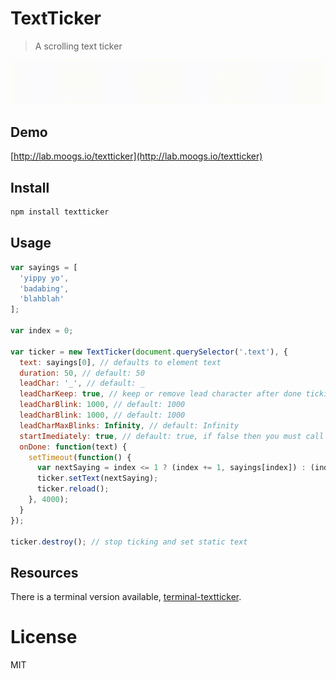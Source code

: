 # TextTicker

> A scrolling text ticker

<img src="screenshot.gif" />

## Demo

[http://lab.moogs.io/textticker](http://lab.moogs.io/textticker)

## Install

```bash
npm install textticker
```

## Usage

```javascript
var sayings = [
  'yippy yo',
  'badabing',
  'blahblah'
];

var index = 0;

var ticker = new TextTicker(document.querySelector('.text'), {
  text: sayings[0], // defaults to element text
  duration: 50, // default: 50
  leadChar: '_', // default: _
  leadCharKeep: true, // keep or remove lead character after done ticking. default: true
  leadCharBlink: 1000, // default: 1000
  leadCharBlink: 1000, // default: 1000
  leadCharMaxBlinks: Infinity, // default: Infinity
  startImediately: true, // default: true, if false then you must call ticker.start()
  onDone: function(text) {
    setTimeout(function() {
      var nextSaying = index <= 1 ? (index += 1, sayings[index]) : (index = 0, sayings[index]);
      ticker.setText(nextSaying);
      ticker.reload();
    }, 4000);
  }
});

ticker.destroy(); // stop ticking and set static text
```

## Resources

There is a terminal version available, [terminal-textticker](https://github.com/miguelmota/terminal-textticker).

# License

MIT
